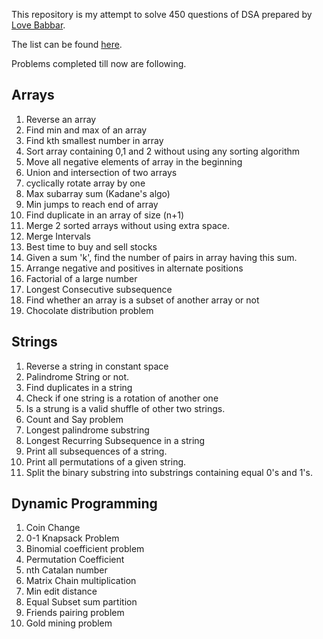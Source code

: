 This repository is my attempt to solve 450 questions of DSA prepared by [Love Babbar](https://www.youtube.com/channel/UCQHLxxBFrbfdrk1jF0moTpw). 

The list can be found [here](https://drive.google.com/file/d/1FMdN_OCfOI0iAeDlqswCiC2DZzD4nPsb/view?usp=sharing).

Problems completed till now are following.

## Arrays 

1. Reverse an array
2. Find min and max of an array
3. Find kth smallest number in array
4. Sort array containing 0,1 and 2 without using any sorting algorithm
5. Move all negative elements of array in the beginning
6. Union and intersection of two arrays
7. cyclically rotate array by one
8. Max subarray sum (Kadane's algo)
10. Min jumps to reach end of array
11. Find duplicate in an array of size (n+1)
12. Merge 2 sorted arrays without using extra space.
14. Merge Intervals
17. Best time to buy and sell stocks
18. Given a sum 'k', find the number of pairs in array having this sum.
20. Arrange negative and positives in alternate positions
22. Factorial of a large number
24. Longest Consecutive subsequence
27. Find whether an array is a subset of another array or not
30. Chocolate distribution problem

## Strings

1. Reverse a string in constant space
2. Palindrome String or not.
3. Find duplicates in a string
4. Check if one string is a rotation of another one
5. Is a strung is a valid shuffle of other two strings.
6. Count and Say problem
7. Longest palindrome substring
8. Longest Recurring Subsequence in a string
9. Print all subsequences of a string.
10. Print all permutations of a given string.
11. Split the binary substring into substrings containing equal 0's and 1's.

## Dynamic Programming
1. Coin Change
2. 0-1 Knapsack Problem
3. Binomial coefficient problem
4. Permutation Coefficient
5. nth Catalan number
6. Matrix Chain multiplication
7. Min edit distance
8. Equal Subset sum partition
9. Friends pairing problem
10. Gold mining problem